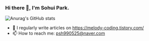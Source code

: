 ### Hi there 👋, I'm Sohui Park.

![Anurag's GitHub stats](https://github-readme-stats.vercel.app/api?username=Parksohui&count_private=true)


- 📝 I regularly write articles on https://melody-coding.tistory.com/
- 📫 How to reach me: psh990525@naver.com

